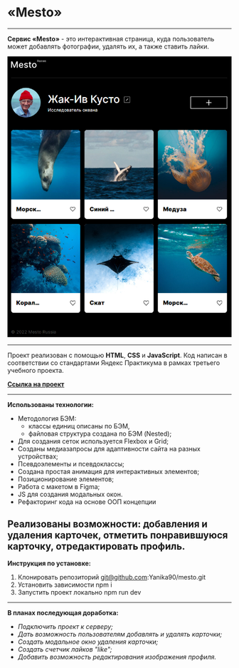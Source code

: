 # «Mesto»

---

**Сервис «Mesto»** - это интерактивная страница, куда пользователь может добавлять фотографии, удалять их, а также ставить лайки.

![Визуализация страницы пользователя Mesto](./src/images/my-project-mesto-visual.png)

---

Проект реализован с помощью **HTML**, **CSS** и **JavaScript**.
Код написан в соответствии со стандартами Яндекс Практикума в рамках третьего учебного проекта.

**[Ссылка на проект](https://yanika90.github.io/mesto/)**

---

**Использованы технологии:**

- Методология БЭМ:
  - классы единиц описаны по БЭМ,
  - файловая структура создана по БЭМ (Nested);
- Для создания сеток используется Flexbox и Grid;
- Созданы медиазапросы для адаптивности сайта на разных устройствах;
- Псевдоэлементы и псевдоклассы;
- Создана простая анимация для интерактивных элементов;
- Позиционирование элементов;
- Работа с макетом в Figma;
- JS для создания модальных окон.
- Рефакторинг кода на основе ООП концепции

Реализованы возможности: добавления и удаления карточек, отметить понравившуюся карточку, отредактировать профиль.
---

**Инструкция по установке:**
1. Клонировать репозиторий git@github.com:Yanika90/mesto.git
2. Установить зависимости npm i
3. Запустить проект локально npm run dev

---

**В планах последующая доработка:**

- _Подключить проект к серверу;_
- _Дать возможность пользователям добавлять и удалять карточки;_
- _Создать модальное окно удаления карточки;_
- _Создать счетчик лайков "like";_
- _Добавить возможность редактирования изображения профиля._
